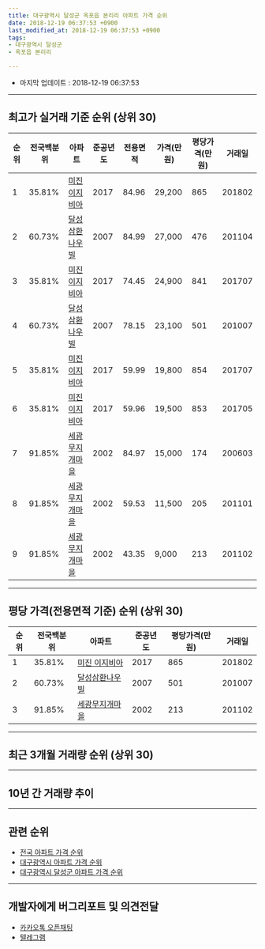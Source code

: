 ```yaml
---
title: 대구광역시 달성군 옥포읍 본리리 아파트 가격 순위
date: 2018-12-19 06:37:53 +0900
last_modified_at: 2018-12-19 06:37:53 +0900
tags:
- 대구광역시 달성군
- 옥포읍 본리리

---
```


* 마지막 업데이트 : 2018-12-19 06:37:53

---

## 최고가 실거래 기준 순위 (상위 30)


|순위|전국백분위|아파트|준공년도|전용면적|가격(만원)|평당가격(만원)|거래일|
|---|---|---|---|---|---|---|---|
|1|35.81%|[미진 이지비아](https://search.naver.com/search.naver?query=%EB%8C%80%EA%B5%AC%EA%B4%91%EC%97%AD%EC%8B%9C+%EB%8B%AC%EC%84%B1%EA%B5%B0+%EC%98%A5%ED%8F%AC%EC%9D%8D+%EB%B3%B8%EB%A6%AC%EB%A6%AC+%EB%AF%B8%EC%A7%84+%EC%9D%B4%EC%A7%80%EB%B9%84%EC%95%84)|2017|84.96|29,200|865|201802|
|2|60.73%|[달성삼환나우빌](https://search.naver.com/search.naver?query=%EB%8C%80%EA%B5%AC%EA%B4%91%EC%97%AD%EC%8B%9C+%EB%8B%AC%EC%84%B1%EA%B5%B0+%EC%98%A5%ED%8F%AC%EC%9D%8D+%EB%B3%B8%EB%A6%AC%EB%A6%AC+%EB%8B%AC%EC%84%B1%EC%82%BC%ED%99%98%EB%82%98%EC%9A%B0%EB%B9%8C)|2007|84.99|27,000|476|201104|
|3|35.81%|[미진 이지비아](https://search.naver.com/search.naver?query=%EB%8C%80%EA%B5%AC%EA%B4%91%EC%97%AD%EC%8B%9C+%EB%8B%AC%EC%84%B1%EA%B5%B0+%EC%98%A5%ED%8F%AC%EC%9D%8D+%EB%B3%B8%EB%A6%AC%EB%A6%AC+%EB%AF%B8%EC%A7%84+%EC%9D%B4%EC%A7%80%EB%B9%84%EC%95%84)|2017|74.45|24,900|841|201707|
|4|60.73%|[달성삼환나우빌](https://search.naver.com/search.naver?query=%EB%8C%80%EA%B5%AC%EA%B4%91%EC%97%AD%EC%8B%9C+%EB%8B%AC%EC%84%B1%EA%B5%B0+%EC%98%A5%ED%8F%AC%EC%9D%8D+%EB%B3%B8%EB%A6%AC%EB%A6%AC+%EB%8B%AC%EC%84%B1%EC%82%BC%ED%99%98%EB%82%98%EC%9A%B0%EB%B9%8C)|2007|78.15|23,100|501|201007|
|5|35.81%|[미진 이지비아](https://search.naver.com/search.naver?query=%EB%8C%80%EA%B5%AC%EA%B4%91%EC%97%AD%EC%8B%9C+%EB%8B%AC%EC%84%B1%EA%B5%B0+%EC%98%A5%ED%8F%AC%EC%9D%8D+%EB%B3%B8%EB%A6%AC%EB%A6%AC+%EB%AF%B8%EC%A7%84+%EC%9D%B4%EC%A7%80%EB%B9%84%EC%95%84)|2017|59.99|19,800|854|201707|
|6|35.81%|[미진 이지비아](https://search.naver.com/search.naver?query=%EB%8C%80%EA%B5%AC%EA%B4%91%EC%97%AD%EC%8B%9C+%EB%8B%AC%EC%84%B1%EA%B5%B0+%EC%98%A5%ED%8F%AC%EC%9D%8D+%EB%B3%B8%EB%A6%AC%EB%A6%AC+%EB%AF%B8%EC%A7%84+%EC%9D%B4%EC%A7%80%EB%B9%84%EC%95%84)|2017|59.96|19,500|853|201705|
|7|91.85%|[세광무지개마을](https://search.naver.com/search.naver?query=%EB%8C%80%EA%B5%AC%EA%B4%91%EC%97%AD%EC%8B%9C+%EB%8B%AC%EC%84%B1%EA%B5%B0+%EC%98%A5%ED%8F%AC%EC%9D%8D+%EB%B3%B8%EB%A6%AC%EB%A6%AC+%EC%84%B8%EA%B4%91%EB%AC%B4%EC%A7%80%EA%B0%9C%EB%A7%88%EC%9D%84)|2002|84.97|15,000|174|200603|
|8|91.85%|[세광무지개마을](https://search.naver.com/search.naver?query=%EB%8C%80%EA%B5%AC%EA%B4%91%EC%97%AD%EC%8B%9C+%EB%8B%AC%EC%84%B1%EA%B5%B0+%EC%98%A5%ED%8F%AC%EC%9D%8D+%EB%B3%B8%EB%A6%AC%EB%A6%AC+%EC%84%B8%EA%B4%91%EB%AC%B4%EC%A7%80%EA%B0%9C%EB%A7%88%EC%9D%84)|2002|59.53|11,500|205|201101|
|9|91.85%|[세광무지개마을](https://search.naver.com/search.naver?query=%EB%8C%80%EA%B5%AC%EA%B4%91%EC%97%AD%EC%8B%9C+%EB%8B%AC%EC%84%B1%EA%B5%B0+%EC%98%A5%ED%8F%AC%EC%9D%8D+%EB%B3%B8%EB%A6%AC%EB%A6%AC+%EC%84%B8%EA%B4%91%EB%AC%B4%EC%A7%80%EA%B0%9C%EB%A7%88%EC%9D%84)|2002|43.35|9,000|213|201102|


---

## 평당 가격(전용면적 기준) 순위 (상위 30)


|순위|전국백분위|아파트|준공년도|평당가격(만원)|거래일|
|---|---|---|---|---|---|
|1|35.81%|[미진 이지비아](https://search.naver.com/search.naver?query=%EB%8C%80%EA%B5%AC%EA%B4%91%EC%97%AD%EC%8B%9C+%EB%8B%AC%EC%84%B1%EA%B5%B0+%EC%98%A5%ED%8F%AC%EC%9D%8D+%EB%B3%B8%EB%A6%AC%EB%A6%AC+%EB%AF%B8%EC%A7%84+%EC%9D%B4%EC%A7%80%EB%B9%84%EC%95%84)|2017|865|201802|
|2|60.73%|[달성삼환나우빌](https://search.naver.com/search.naver?query=%EB%8C%80%EA%B5%AC%EA%B4%91%EC%97%AD%EC%8B%9C+%EB%8B%AC%EC%84%B1%EA%B5%B0+%EC%98%A5%ED%8F%AC%EC%9D%8D+%EB%B3%B8%EB%A6%AC%EB%A6%AC+%EB%8B%AC%EC%84%B1%EC%82%BC%ED%99%98%EB%82%98%EC%9A%B0%EB%B9%8C)|2007|501|201007|
|3|91.85%|[세광무지개마을](https://search.naver.com/search.naver?query=%EB%8C%80%EA%B5%AC%EA%B4%91%EC%97%AD%EC%8B%9C+%EB%8B%AC%EC%84%B1%EA%B5%B0+%EC%98%A5%ED%8F%AC%EC%9D%8D+%EB%B3%B8%EB%A6%AC%EB%A6%AC+%EC%84%B8%EA%B4%91%EB%AC%B4%EC%A7%80%EA%B0%9C%EB%A7%88%EC%9D%84)|2002|213|201102|


---

## 최근 3개월 거래량 순위 (상위 30)


<div style="width:100%;">
    <canvas id="deal_count_ranking" height="250"></canvas>
</div>


<script>
new Chart(document.getElementById("deal_count_ranking"), {
    type: 'horizontalBar',
    data: {
        labels: ['미진 이지비아', '세광무지개마을', '달성삼환나우빌'],
        datasets: [{
            label: '실거래 수',
            data: [11, 5, 2],
            borderColor: "rgba(255, 0, 128, 1)",
            backgroundColor: "rgba(255, 0, 128, 0.5)",
            fill: false,
        }]
    },
    options: {
        responsive: true,
        title: {
            display: true,
            text: '최근 3개월 거래량 순위'
        },
        tooltips: {
            mode: 'index',
            intersect: false,
            callbacks: {
                title: function(tooltipItems, data) {
                    return "실거래 수:";
                },
                label: function(tooltipItem, data) {
                    return data.labels[tooltipItem.index] + ": " + tooltipItem.xLabel;
                }
            }
        },
        hover: {
            mode: 'nearest',
            intersect: true
        },
        scales: {
            xAxes: [{
                display: true,
                scaleLabel: {
                    display: true,
                    labelString: '실거래 수'
                },
                ticks: {
                    suggestedMin: 0,
                }
            }],
            yAxes: [{
                display: true,
                ticks: {
                    autoSkip: false,
                    callback: function(value, index, values) {
                        if (value.length > 15)
                            return value.substr(0, 13) + "...";
                        else
                            return value;
                    }
                },
                scaleLabel: {
                    display: false,
                }
            }]
        }
    }
});

</script>


---

## 10년 간 거래량 추이


<div style="width:100%;">
    <canvas id="deal_progress" height="250"></canvas>
</div>

<script>
new Chart(document.getElementById("deal_progress"), {
    type: 'line',
    data: {
        labels: ['200812','200901','200902','200903','200904','200905','200906','200907','200908','200909','200910','200911','200912','201001','201002','201003','201004','201005','201006','201007','201008','201009','201010','201011','201012','201101','201102','201103','201104','201105','201106','201107','201108','201109','201110','201111','201112','201201','201202','201203','201204','201205','201206','201207','201208','201209','201210','201211','201212','201301','201302','201303','201304','201305','201306','201307','201308','201309','201310','201311','201312','201401','201402','201403','201404','201405','201406','201407','201408','201409','201410','201411','201412','201501','201502','201503','201504','201505','201506','201507','201508','201509','201510','201511','201512','201601','201602','201603','201604','201605','201606','201607','201608','201609','201610','201611','201612','201701','201702','201703','201704','201705','201706','201707','201708','201709','201710','201711','201712','201801','201802','201803','201804','201805','201806','201807','201808','201809','201810','201811','201812'],
        datasets: [{
            label: '실거래 수',
            pointRadius: 1,
            data: [0, 1, 0, 4, 0, 0, 1, 1, 3, 4, 4, 9, 16, 7, 11, 15, 9, 4, 1, 17, 17, 8, 10, 22, 18, 18, 16, 14, 26, 23, 26, 9, 13, 7, 10, 5, 4, 8, 6, 7, 11, 7, 5, 3, 7, 5, 5, 4, 7, 9, 8, 7, 14, 14, 9, 11, 9, 12, 13, 12, 5, 8, 7, 7, 6, 6, 4, 8, 3, 14, 6, 6, 1, 1, 5, 6, 7, 4, 9, 10, 8, 6, 8, 4, 3, 1, 7, 5, 5, 2, 2, 1, 1, 4, 3, 3, 3, 2, 4, 2, 3, 7, 7, 10, 11, 10, 7, 8, 7, 11, 7, 7, 9, 7, 8, 6, 7, 7, 11, 4, 3],
            borderColor: "rgba(255, 201, 14, 1)",
            backgroundColor: "rgba(255, 201, 14, 0.5)",
            fill: true,
        }]
    },
    options: {
        responsive: true,
        title: {
            display: true,
            text: '10년간 거래량 추이'
        },
        tooltips: {
            mode: 'index',
            intersect: false,
        },
        hover: {
            mode: 'nearest',
            intersect: true
        },
        scales: {
            xAxes: [{
                display: true,
                scaleLabel: {
                    display: true,
                    labelString: '년/월'
                }
            }],
            yAxes: [{
                display: true,
                ticks: {
                    suggestedMin: 0,
                },
                scaleLabel: {
                    display: true,
                    labelString: '실거래 수'
                }
            }]
        }
    }
});

</script>


---

## 관련 순위

- [전국 아파트 가격 순위](https://inasie.github.io/apt-ranking/전국)
- [대구광역시 아파트 가격 순위](https://inasie.github.io/apt-ranking/대구광역시)
- [대구광역시 달성군 아파트 가격 순위](https://inasie.github.io/apt-ranking/대구광역시-달성군)


---

## 개발자에게 버그리포트 및 의견전달

- [카카오톡 오픈채팅](https://open.kakao.com/o/gLJUAP4)
- [텔레그램](https://t.me/inasie)

